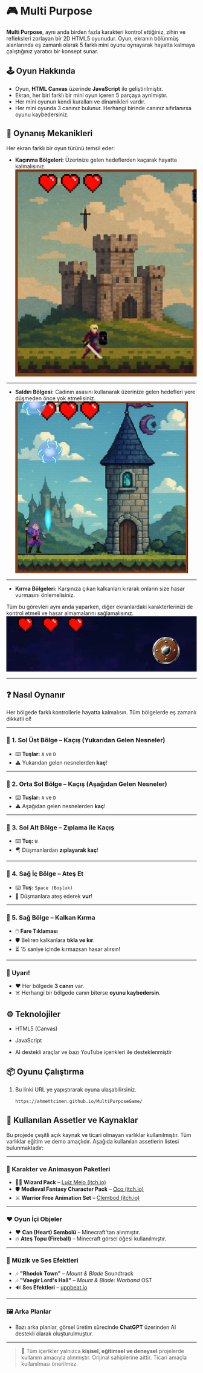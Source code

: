 # 🎮 Multi Purpose

**Multi Purpose**, aynı anda birden fazla karakteri kontrol ettiğiniz, zihin ve refleksleri zorlayan bir 2D HTML5 oyunudur. Oyun, ekranın bölünmüş alanlarında eş zamanlı olarak 5 farklı mini oyunu oynayarak hayatta kalmaya çalıştığınız yaratıcı bir konsept sunar.

## 🕹️ Oyun Hakkında

- Oyun, **HTML Canvas** üzerinde **JavaScript** ile geliştirilmiştir.
- Ekran, her biri farklı bir mini oyun içeren 5 parçaya ayrılmıştır.
- Her mini oyunun kendi kuralları ve dinamikleri vardır.
- Her mini oyunda 3 canınız bulunur. Herhangi birinde canınız sıfırlanırsa oyunu kaybedersiniz.

## 🎯 Oynanış Mekanikleri

Her ekran farklı bir oyun türünü temsil eder:

- **Kaçınma Bölgeleri:** Üzerinize gelen hedeflerden kaçarak hayatta kalmalısınız.
  ![Kaçınma](example/dodge2.png)

---

- **Saldırı Bölgesi:** Cadının asasını kullanarak üzerinize gelen hedefleri yere düşmeden önce yok etmelisiniz.
  ![Saldırı](example/attack.png)

---

- **Kırma Bölgeleri:** Karşınıza çıkan kalkanları kırarak onların size hasar vurmasını önlemelisiniz.

Tüm bu görevleri aynı anda yaparken, diğer ekranlardaki karakterlerinizi de kontrol etmeli ve hasar almamalarını sağlamalısınız.
![Kırma](example/break.png)

---

## ❓ Nasıl Oynanır

Her bölgede farklı kontrollerle hayatta kalmalısın. Tüm bölgelerde eş zamanlı dikkatli ol!

---

### 🔹 1. Sol Üst Bölge – Kaçış (Yukarıdan Gelen Nesneler)

- ⌨️ **Tuşlar:** `A` ve `D`
- ⚠️ Yukarıdan gelen nesnelerden **kaç**!

---

### 🔹 2. Orta Sol Bölge – Kaçış (Aşağıdan Gelen Nesneler)

- ⌨️ **Tuşlar:** `A` ve `D`
- ⚠️ Aşağıdan gelen nesnelerden **kaç**!

---

### 🔹 3. Sol Alt Bölge – Zıplama ile Kaçış

- ⌨️ **Tuş:** `W`
- 🪂 Düşmanlardan **zıplayarak kaç**!

---

### 🔹 4. Sağ İç Bölge – Ateş Et

- ⌨️ **Tuş:** `Space (Boşluk)`
- 🎯 Düşmanlara ateş ederek **vur**!

---

### 🔹 5. Sağ Bölge – Kalkan Kırma

- 🖱️ **Fare Tıklaması**
- 🛡️ Beliren kalkanlara **tıkla ve kır**.
- ⏳ 15 saniye içinde kırmazsan hasar alırsın!

---

### 🚨 Uyarı!

- ❤️ Her bölgede **3 canın** var.
- ☠️ Herhangi bir bölgede canın biterse **oyunu kaybedersin**.

## ⚙️ Teknolojiler

- HTML5 (Canvas)
- JavaScript

- AI destekli araçlar ve bazı YouTube içerikleri ile desteklenmiştir

## 📦 Oyunu Çalıştırma

1. Bu linki URL ye yapıştırarak oyuna ulaşabilirsiniz.
   ```bash
   https://ahmettcimen.github.io/MultiPurposeGame/


   ```
 ## 🎨 Kullanılan Assetler ve Kaynaklar

Bu projede çeşitli açık kaynak ve ticari olmayan varlıklar kullanılmıştır. Tüm varlıklar eğitim ve demo amaçlıdır. Aşağıda kullanılan assetlerin listesi bulunmaktadır:

---

### 👾 Karakter ve Animasyon Paketleri

- 🧙‍♂️ **Wizard Pack** – [Luiz Melo (itch.io)](https://luizmelo.itch.io/wizard-pack)  
- 🛡️ **Medieval Fantasy Character Pack** – [Oco (itch.io)](https://oco.itch.io/medieval-fantasy-character-pack)  
- ⚔️ **Warrior Free Animation Set** – [Clembod (itch.io)](https://clembod.itch.io/warrior-free-animation-set?download#google_vignette)

---

### ❤️ Oyun İçi Objeler

- ❤️ **Can (Heart) Sembolü** – Minecraft'tan alınmıştır.  
- 🔥 **Ateş Topu (Fireball)** – Minecraft görsel öğesi kullanılmıştır.

---

### 🎵 Müzik ve Ses Efektleri

- 🎶 **"Rhodok Town"** – *Mount & Blade* Soundtrack  
- 🎶 **"Vaegir Lord's Hall"** – *Mount & Blade: Warband* OST  
- 🔊 **Ses Efektleri** – [uppbeat.io](https://uppbeat.io)

---

### 🖼️ Arka Planlar

- Bazı arka planlar, görsel üretim sürecinde **ChatGPT** üzerinden AI destekli olarak oluşturulmuştur.

---

> 📌 Tüm içerikler yalnızca **kişisel, eğitimsel ve deneysel** projelerde kullanım amacıyla alınmıştır. Orijinal sahiplerine aittir. Ticari amaçla kullanılması önerilmez.

